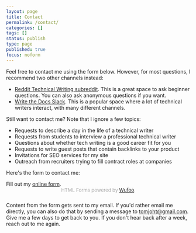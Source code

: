 ```yaml
---
layout: page
title: Contact
permalink: /contact/
categories: []
tags: []
status: publish
type: page
published: true
focus: noform
---
```


Feel free to contact me using the form below. However, for most questions, I recommend two other channels instead:

* [Reddit Technical Writing subreddit](https://www.reddit.com/r/technicalwriting/). This is a great space to ask beginner questions. You can also ask anonymous questions if you want.
* [Write the Docs Slack](https://www.writethedocs.org/slack/). This is a popular space where a lot of technical writers interact, with many different channels.

Still want to contact me? Note that I ignore a few topics:

* Requests to describe a day in the life of a technical writer
* Requests from students to interview a professional technical writer
* Questions about whether tech writing is a good career fit for you
* Requests to write guest posts that contain backlinks to your product
* Invitations for SEO services for my site
* Outreach from recruiters trying to fill contract roles at companies

Here's the form to contact me:

<div style="margin-bottom:15px; padding-bottom:10px;">
<div id="wufoo-mlxbnfd14yabfn">
  Fill out my <a href="https://idratherbewriting.wufoo.com/forms/mlxbnfd14yabfn">online form</a>.
</div>
<div id="wuf-adv" style="font-family:inherit;font-size: small;color:#a7a7a7;text-align:center;display:block;">HTML Forms powered by <a href="http://www.wufoo.com">Wufoo</a>.</div>
<script type="text/javascript">var mlxbnfd14yabfn;(function(d, t) {
  var s = d.createElement(t), options = {
    'userName':'idratherbewriting',
    'formHash':'mlxbnfd14yabfn',
    'autoResize':true,
    'height':'660',
    'async':true,
    'host':'wufoo.com',
    'header':'show',
    'ssl':true};
  s.src = ('https:' == d.location.protocol ? 'https://' : 'http://') + 'www.wufoo.com/scripts/embed/form.js';
  s.onload = s.onreadystatechange = function() {
    var rs = this.readyState; if (rs) if (rs != 'complete') if (rs != 'loaded') return;
    try { mlxbnfd14yabfn = new WufooForm();mlxbnfd14yabfn.initialize(options);mlxbnfd14yabfn.display(); } catch (e) {}};
  var scr = d.getElementsByTagName(t)[0], par = scr.parentNode; par.insertBefore(s, scr);
})(document, 'script');</script>

</div>

Content from the form gets sent to my email. If you'd rather email me directly, you can also do that by sending a message to tomjoht@gmail.com. Give me a few days to get back to you. If you don't hear back after a week, reach out to me again.
